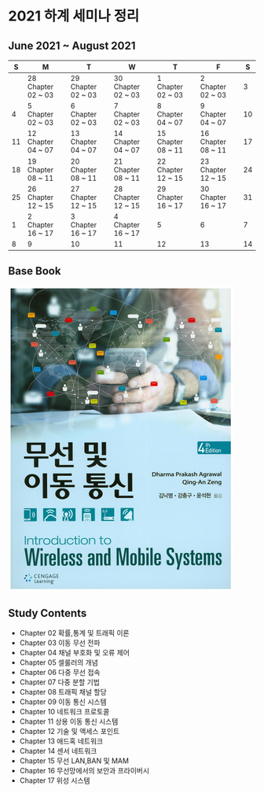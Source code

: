 # 2021 하계 세미나 정리


## June 2021 ~ August 2021
|S|M|T|W|T|F|S|
|---|---|---|---|---|---|---|
||28<br/>Chapter 02 ~ 03|29<br/>Chapter 02 ~ 03|30<br/>Chapter 02 ~ 03|1<br/>Chapter 02 ~ 03|2<br/>Chapter 02 ~ 03|3|
|4|5<br/>Chapter 02 ~ 03|6<br/>Chapter 02 ~ 03|7<br/>Chapter 02 ~ 03|8<br/>Chapter 04 ~ 07|9<br/>Chapter 04 ~ 07|10|
|11|12<br/>Chapter 04 ~ 07|13<br/>Chapter 04 ~ 07|14<br/>Chapter 04 ~ 07|15<br/>Chapter 08 ~ 11|16<br/>Chapter 08 ~ 11|17|
|18|19<br/>Chapter 08 ~ 11|20<br/>Chapter 08 ~ 11|21<br/>Chapter 08 ~ 11|22<br/>Chapter 12 ~ 15|23<br/>Chapter 12 ~ 15|24|
|25|26<br/>Chapter 12 ~ 15|27<br/>Chapter 12 ~ 15|28<br/>Chapter 12 ~ 15|29<br/>Chapter 16 ~ 17|30<br/>Chapter 16 ~ 17|31|
|1|2<br/>Chapter 16 ~ 17|3<br/>Chapter 16 ~ 17|4<br/>Chapter 16 ~ 17|5|6|7|
|8|9|10|11|12|13|14|

## Base Book
![무선 및 이동 통신](/assets/images/book.jpg "무선 및 이동 통신")

## Study Contents
- Chapter 02 확률,통계 및 트래픽 이론
- Chapter 03 이동 무선 전파
- Chapter 04 채널 부호화 및 오류 제어
- Chapter 05 셀룰러의 개념
- Chapter 06 다중 무선 접속
- Chapter 07 다중 분할 기법
- Chapter 08 트래픽 채널 할당
- Chapter 09 이동 통신 시스템
- Chapter 10 네트워크 프로토콜
- Chapter 11 상용 이동 통신 시스템
- Chapter 12 기술 및 액세스 포인트
- Chapter 13 애드혹 네트워크
- Chapter 14 센서 네트워크
- Chapter 15 무선 LAN,BAN 및 MAM
- Chapter 16 무선망에서의 보안과 프라이버시
- Chapter 17 위성 시스템